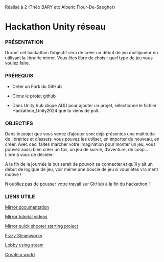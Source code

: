 Réalisé à 2 (Théo BARY etx Alberic Flour-De-Saegher)

# Hackathon Unity réseau

### PRÉSENTATION

Durant cet hackathon l’objectif sera de créer un début de jeu multijoueur en utilisant la librairie mirror. Vous êtes libre de choisir quel type de jeu vous voulez faire. 

### PRÉREQUIS

- Créer un Fork du GitHub

- Clone le projet github

- Dans Unity hub clique ADD pour ajouter un projet, sélectionne le fichier Hackathon_Unity2024 que tu viens de pull.

### OBJECTIFS

Dans le projet que vous venez d’ajouter sont déjà présentes une multitude de librairies et d’assets, vous pouvez les utiliser, en importer de nouveau, en créer. Avec ceci faites marcher votre imagination pour monter un jeu, vous pouvez aussi bien créer un fps, un jeu de survie, d’aventure, de coop… Libre à vous de décider. 

A la fin de la journée le but serait de pouvoir se connecter et qu’il y ait un début de logique de jeu, voir même une boucle de jeu si vous êtes vraiment motivé ! 

N’oubliez pas de pousser votre travail sur GitHub à la fin du hackathon !

### LIENS UTILE


<a href="https://mirror-networking.gitbook.io/docs/manual/general" target="_blank">Mirror documentation</a>

<a href="https://mirror-networking.gitbook.io/docs/community-guides/video-tutorials" target="_blank">Mirror tutorial videos</a>

<a href="https://mirror-networking.gitbook.io/docs/community-guides/quick-start-guide" target="_blank">Mirror quick shooter starting project</a>

<a href="https://mirror-networking.gitbook.io/docs/manual/transports/fizzysteamworks-transport" target="_blank">Fizzy Steamworks</a>

<a href="https://www.youtube.com/watch?v=7Eoc8U8TWa8&list=PLfFBezYu5hogMS3QeJkM1FQfl3s1sCzwV&index=7" target="_blank">Lobby using steam</a>

<a href="https://www.youtube.com/watch?v=nCDGjLRecrs" target="_blank">Create a world</a>
